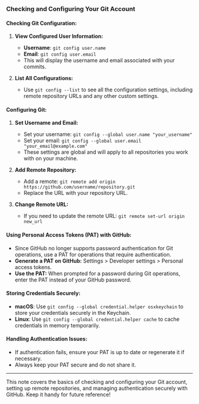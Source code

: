 ### Checking and Configuring Your Git Account

#### **Checking Git Configuration:**

1. **View Configured User Information:**

   - **Username**: `git config user.name`
   - **Email**: `git config user.email`
   - This will display the username and email associated with your commits.

2. **List All Configurations:**
   - Use `git config --list` to see all the configuration settings, including remote repository URLs and any other custom settings.

#### **Configuring Git:**

1. **Set Username and Email:**

   - Set your username: `git config --global user.name "your_username"`
   - Set your email: `git config --global user.email "your_email@example.com"`
   - These settings are global and will apply to all repositories you work with on your machine.

2. **Add Remote Repository:**

   - Add a remote: `git remote add origin https://github.com/username/repository.git`
   - Replace the URL with your repository URL.

3. **Change Remote URL:**
   - If you need to update the remote URL: `git remote set-url origin new_url`

#### **Using Personal Access Tokens (PAT) with GitHub:**

- Since GitHub no longer supports password authentication for Git operations, use a PAT for operations that require authentication.
- **Generate a PAT on GitHub:** Settings > Developer settings > Personal access tokens.
- **Use the PAT:** When prompted for a password during Git operations, enter the PAT instead of your GitHub password.

#### **Storing Credentials Securely:**

- **macOS**: Use `git config --global credential.helper osxkeychain` to store your credentials securely in the Keychain.
- **Linux**: Use `git config --global credential.helper cache` to cache credentials in memory temporarily.

#### **Handling Authentication Issues:**

- If authentication fails, ensure your PAT is up to date or regenerate it if necessary.
- Always keep your PAT secure and do not share it.

---

This note covers the basics of checking and configuring your Git account, setting up remote repositories, and managing authentication securely with GitHub. Keep it handy for future reference!
